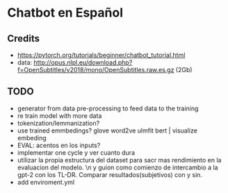 # Chatbot en Español

## Credits

- https://pytorch.org/tutorials/beginner/chatbot_tutorial.html
- data: http://opus.nlpl.eu/download.php?f=OpenSubtitles/v2018/mono/OpenSubtitles.raw.es.gz (2Gb)

## TODO

- generator from data pre-processing to feed data to the training
- re train model with more data
- tokenization/lemmanization?
- use trained emmbedings? glove word2ve ulmfit bert | visualize embeding
- EVAL: acentos en los inputs?
- implementar one cycle y ver cuanto dura
- utilizar la propia estructura del dataset para sacr mas rendimiento en la evaluacion del modelo. \n y guion como comienzo de intercambio a la gpt-2 con los TL-DR. Comparar resultados(subjetivos) con y sin.
- add enviroment.yml